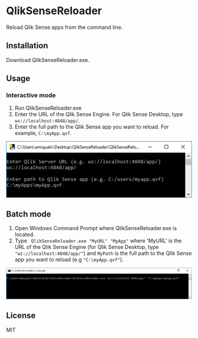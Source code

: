 QlikSenseReloader
======
Reload Qlik Sense apps from the command line.

Installation
------
Download QlikSenseReloader.exe.

Usage
------

### Interactive mode
1. Run QlikSenseReloader.exe
2. Enter the URL of the Qlik Sense Engine. For Qlik Sense Desktop, type `ws://localhost:4848/app/`.
3. Enter the full path to the Qlik Sense app you want to reload. For example, `C:\myApp.qvf`.

![Interactive mode](Images/interactive.png)

## Batch mode
1. Open Windows Command Prompt where QlikSenseReloader.exe is located.
2. Type ` QlikSenseReloader.exe "MyURL" "MyApp"` where 'MyURL' is the URL of the Qlik Sense Engine (for Qlik Sense Desktop, type `"ws://localhost:4848/app/"`) and `MyPath` is the full path to the Qlik Sense app you want to reload (e.g `"C:\myApp.qvf"`).

![Batch mode](Images/batch.png)

License
------
MIT

